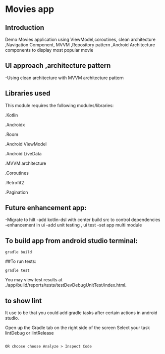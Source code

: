 # Movies app

## Introduction

Demo Movies application using  ViewModel,coroutines, clean architecture ,Navigation Component, MVVM ,Repository pattern ,Android Architecture components to display most popular movie
## UI approach ,architecture pattern

-Using clean architecture with MVVM architecture pattern


## Libraries used
This module requires the following modules/libraries:

.Kotlin

.Androidx

.Room

.Android ViewModel

.Android LiveData

.MVVM architecture

.Coroutines

.Retrofit2

.Pagination

## Future enhancement app:

-Migrate to hilt
-add kotlin-dsl with center build src to control dependencies
-enhancement in ui
-add unit testing , ui test
-set app multi module



## To build app from android studio terminal:
```
gradle build
```

##To run tests:
```
gradle test
```

You may view test results at ./app/build/reports/tests/testDevDebugUnitTest/index.html.

## to show lint
It use to be that you could add gradle tasks after certain actions in android studio.

Open up the Gradle tab on the right side of the screen
Select your task
lintDebug or
lintRelease

```

OR choose choose Analyze > Inspect Code
```






